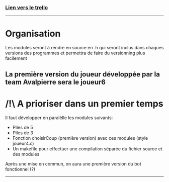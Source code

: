 ### [Lien vers le trello](https://trello.com/w/moteurdejeu3/home)

---

# Organisation
Les modules seront à rendre en source en .h qui seront inclus dans chaques versions des programmes et permettra de faire du versionning plus facilement

La première version du joueur développée par la team Avalpierre sera le joueur6
---

# /!\ A prioriser dans un premier temps
Il faut développer en paralèlle les modules suivants:
- Piles de 5
- Piles de 3
- Fonction choisirCoup (première version) avec ces modules (style joueur4.c)
- Un makefile pour effectuer une compilation séparée du fichier source et des modules

Après une mise en commun, on aura une première version du bot fonctionnel (?)

 ---